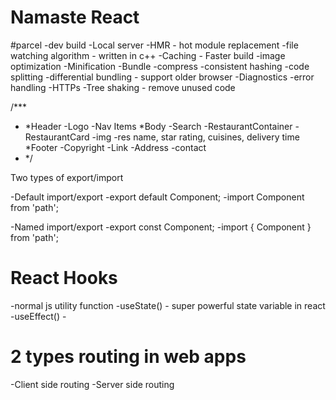 # Namaste React

#parcel
-dev build
-Local server
-HMR - hot module replacement
-file watching algorithm - written in c++
-Caching - Faster build
-image optimization
-Minification
-Bundle
-compress
-consistent hashing
-code splitting
-differential bundling - support older browser
-Diagnostics
-error handling
-HTTPs
-Tree shaking - remove unused code

/\*\*\*

- *Header
  -Logo
  -Nav Items
  *Body
  -Search
  -RestaurantContainer
  -RestaurantCard
  -img
  -res name, star rating, cuisines, delivery time
  \*Footer
  -Copyright
  -Link
  -Address
  -contact
- \*/

Two types of export/import

-Default import/export
-export default Component;
-import Component from 'path';

-Named import/export
-export const Component;
-import { Component } from 'path';

# React Hooks

-normal js utility function
-useState() - super powerful state variable in react
-useEffect() -

# 2 types routing in web apps

-Client side routing
-Server side routing
